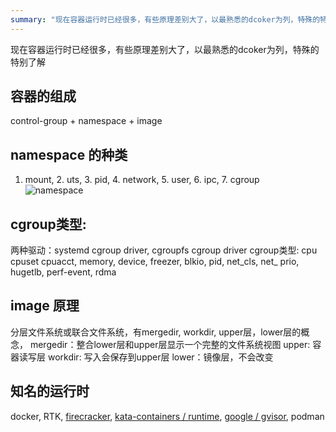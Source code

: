 ```yaml
---
summary: "现在容器运行时已经很多，有些原理差别大了，以最熟悉的dcoker为列，特殊的特别了解"
---
```


现在容器运行时已经很多，有些原理差别大了，以最熟悉的dcoker为列，特殊的特别了解
## 容器的组成
control-group + namespace + image
##  namespace 的种类
1. mount, 2. uts, 3. pid, 4. network, 5. user, 6. ipc, 7. cgroup  
![namespace](https://upload-images.jianshu.io/upload_images/6000429-5d9a8600ad4cae24.png?imageMogr2/auto-orient/strip%7CimageView2/2/w/1240)
## cgroup类型: 
两种驱动：systemd cgroup driver, cgroupfs cgroup driver
cgroup类型: cpu cpuset cpuacct, memory, device, freezer, blkio, pid, net_cls, net_ prio, hugetlb, perf-event, rdma

## image 原理
分层文件系统或联合文件系统，有mergedir, workdir, upper层，lower层的概念，
mergedir：整合lower层和upper层显示一个完整的文件系统视图
upper: 容器读写层
workdir: 写入会保存到upper层
lower：镜像层，不会改变

## 知名的运行时
docker, RTK, [firecracker](https://github.com/firecracker-microvm/firecracker), [kata-containers / runtime](https://github.com/kata-containers/runtime), [google / gvisor](https://github.com/google/gvisor), podman

